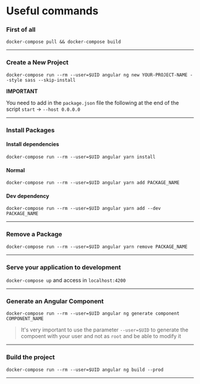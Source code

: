 # Useful commands

### First of all

`docker-compose pull && docker-compose build`

--------
### Create a New Project
`docker-compose run --rm --user=$UID angular ng new YOUR-PROJECT-NAME --style sass --skip-install`

**IMPORTANT**

You need to add in the `package.json` file the following at the end of the script `start` -> `--host 0.0.0.0`

--------

### Install Packages

#### Install dependencies
`docker-compose run --rm --user=$UID angular yarn install`

#### Normal
`docker-compose run --rm --user=$UID angular yarn add PACKAGE_NAME`

#### Dev dependency
`docker-compose run --rm --user=$UID angular yarn add --dev PACKAGE_NAME`

---------------

### Remove a Package
`docker-compose run --rm --user=$UID angular yarn remove PACKAGE_NAME`

---------------

### Serve your application to development
`docker-compose up` and access in `localhost:4200`

---------------

### Generate an Angular Component
`docker-compose run --rm --user=$UID angular ng generate component COMPONENT_NAME`
> It's very important to use the parameter `--user=$UID` to generate the compoent with your user and not as `root` and be able to modify it

---------------

### Build the project
`docker-compose run --rm --user=$UID angular ng build --prod`

---------------
